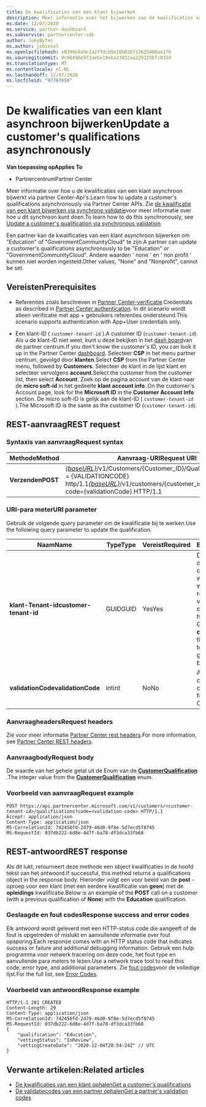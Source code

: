 ```yaml
---
title: De kwalificaties van een klant bijwerken
description: Meer informatie over het bijwerken van de kwalificaties van een klant via asynchrone screening of hebben, met inbegrip van het adres dat aan het profiel is gekoppeld.
ms.date: 12/07/2020
ms.service: partner-dashboard
ms.subservice: partnercenter-sdk
author: JoeyBytes
ms.author: jobiesel
ms.openlocfilehash: e0390e8a9c2a277dcb9e18b026f12625400ae176
ms.sourcegitcommit: 0c98496e972aebe10eba23822aa229125bfc035d
ms.translationtype: MT
ms.contentlocale: nl-NL
ms.lasthandoff: 12/07/2020
ms.locfileid: "97767656"
---
```

# <a name="update-a-customers-qualifications-asynchronously"></a><span data-ttu-id="82a95-103">De kwalificaties van een klant asynchroon bijwerken</span><span class="sxs-lookup"><span data-stu-id="82a95-103">Update a customer's qualifications asynchronously</span></span>

<span data-ttu-id="82a95-104">**Van toepassing op**</span><span class="sxs-lookup"><span data-stu-id="82a95-104">**Applies To**</span></span>

- <span data-ttu-id="82a95-105">Partnercentrum</span><span class="sxs-lookup"><span data-stu-id="82a95-105">Partner Center</span></span>

<span data-ttu-id="82a95-106">Meer informatie over hoe u de kwalificaties van een klant asynchroon bijwerkt via partner Center-Api's.</span><span class="sxs-lookup"><span data-stu-id="82a95-106">Learn how to update a customer's qualifications asynchronously via Partner Center APIs.</span></span> <span data-ttu-id="82a95-107">Zie [de kwalificatie van een klant bijwerken via synchrone validatie](update-customer-qualification-synchronous.md)voor meer informatie over hoe u dit synchroon kunt doen.</span><span class="sxs-lookup"><span data-stu-id="82a95-107">To learn how to do this synchronously, see [Update a customer's qualification via synchronous validation](update-customer-qualification-synchronous.md).</span></span>

<span data-ttu-id="82a95-108">Een partner kan de kwalificaties van een klant asynchroon bijwerken om "Education" of "GovernmentCommunityCloud" te zijn.</span><span class="sxs-lookup"><span data-stu-id="82a95-108">A partner can update a customer's qualifications asynchronously to be "Education" or "GovernmentCommunityCloud".</span></span> <span data-ttu-id="82a95-109">Andere waarden ' none ' en ' non profit ' kunnen niet worden ingesteld.</span><span class="sxs-lookup"><span data-stu-id="82a95-109">Other values, "None" and "Nonprofit", cannot be set.</span></span>

## <a name="prerequisites"></a><span data-ttu-id="82a95-110">Vereisten</span><span class="sxs-lookup"><span data-stu-id="82a95-110">Prerequisites</span></span>

- <span data-ttu-id="82a95-111">Referenties zoals beschreven in [Partner Center-verificatie](partner-center-authentication.md).</span><span class="sxs-lookup"><span data-stu-id="82a95-111">Credentials as described in [Partner Center authentication](partner-center-authentication.md).</span></span> <span data-ttu-id="82a95-112">In dit scenario wordt alleen verificatie met app + gebruikers referenties ondersteund.</span><span class="sxs-lookup"><span data-stu-id="82a95-112">This scenario supports authentication with App+User credentials only.</span></span>

- <span data-ttu-id="82a95-113">Een klant-ID ( `customer-tenant-id` ).</span><span class="sxs-lookup"><span data-stu-id="82a95-113">A customer ID (`customer-tenant-id`).</span></span> <span data-ttu-id="82a95-114">Als u de klant-ID niet weet, kunt u deze bekijken in het [dash board](https://partner.microsoft.com/dashboard)van de partner centrum.</span><span class="sxs-lookup"><span data-stu-id="82a95-114">If you don't know the customer's ID, you can look it up in the Partner Center [dashboard](https://partner.microsoft.com/dashboard).</span></span> <span data-ttu-id="82a95-115">Selecteer **CSP** in het menu partner centrum, gevolgd door **klanten**.</span><span class="sxs-lookup"><span data-stu-id="82a95-115">Select **CSP** from the Partner Center menu, followed by **Customers**.</span></span> <span data-ttu-id="82a95-116">Selecteer de klant in de lijst klant en selecteer vervolgens **account**.</span><span class="sxs-lookup"><span data-stu-id="82a95-116">Select the customer from the customer list, then select **Account**.</span></span> <span data-ttu-id="82a95-117">Zoek op de pagina account van de klant naar de **micro soft-id** in het gedeelte **klant account info** .</span><span class="sxs-lookup"><span data-stu-id="82a95-117">On the customer's Account page, look for the **Microsoft ID** in the **Customer Account Info** section.</span></span> <span data-ttu-id="82a95-118">De micro soft-ID is gelijk aan de klant-ID ( `customer-tenant-id` ).</span><span class="sxs-lookup"><span data-stu-id="82a95-118">The Microsoft ID is the same as the customer ID  (`customer-tenant-id`).</span></span>

## <a name="rest-request"></a><span data-ttu-id="82a95-119">REST-aanvraag</span><span class="sxs-lookup"><span data-stu-id="82a95-119">REST request</span></span>

### <a name="request-syntax"></a><span data-ttu-id="82a95-120">Syntaxis van aanvraag</span><span class="sxs-lookup"><span data-stu-id="82a95-120">Request syntax</span></span>

| <span data-ttu-id="82a95-121">Methode</span><span class="sxs-lookup"><span data-stu-id="82a95-121">Method</span></span>  | <span data-ttu-id="82a95-122">Aanvraag-URI</span><span class="sxs-lookup"><span data-stu-id="82a95-122">Request URI</span></span>                                                                                             |
|---------|---------------------------------------------------------------------------------------------------------|
| <span data-ttu-id="82a95-123">**Verzenden**</span><span class="sxs-lookup"><span data-stu-id="82a95-123">**POST**</span></span> | <span data-ttu-id="82a95-124">[*{baseURL}*](partner-center-rest-urls.md)/v1/Customers/{Customer_ID}/Qualifications? code = {VALIDATIONCODE} http/1.1</span><span class="sxs-lookup"><span data-stu-id="82a95-124">[*{baseURL}*](partner-center-rest-urls.md)/v1/customers/{customer_id}/qualifications?code={validationCode} HTTP/1.1</span></span> |

### <a name="uri-parameter"></a><span data-ttu-id="82a95-125">URI-para meter</span><span class="sxs-lookup"><span data-stu-id="82a95-125">URI parameter</span></span>

<span data-ttu-id="82a95-126">Gebruik de volgende query parameter om de kwalificatie bij te werken.</span><span class="sxs-lookup"><span data-stu-id="82a95-126">Use the following query parameter to update the qualification.</span></span>

| <span data-ttu-id="82a95-127">Naam</span><span class="sxs-lookup"><span data-stu-id="82a95-127">Name</span></span>                   | <span data-ttu-id="82a95-128">Type</span><span class="sxs-lookup"><span data-stu-id="82a95-128">Type</span></span> | <span data-ttu-id="82a95-129">Vereist</span><span class="sxs-lookup"><span data-stu-id="82a95-129">Required</span></span> | <span data-ttu-id="82a95-130">Beschrijving</span><span class="sxs-lookup"><span data-stu-id="82a95-130">Description</span></span>                                                                                                                                            |
|------------------------|------|----------|--------------------------------------------------------------------------------------------------------------------------------------------------------|
| <span data-ttu-id="82a95-131">**klant-Tenant-id**</span><span class="sxs-lookup"><span data-stu-id="82a95-131">**customer-tenant-id**</span></span> | <span data-ttu-id="82a95-132">GUID</span><span class="sxs-lookup"><span data-stu-id="82a95-132">GUID</span></span> | <span data-ttu-id="82a95-133">Yes</span><span class="sxs-lookup"><span data-stu-id="82a95-133">Yes</span></span>      | <span data-ttu-id="82a95-134">De waarde is een door de **klant-Tenant-id** opgemaakte naam waarmee de wederverkoper de resultaten kan filteren voor een bepaalde klant die bij de wederverkoper hoort.</span><span class="sxs-lookup"><span data-stu-id="82a95-134">The value is a GUID formatted **customer-tenant-id** that allows the reseller to filter the results for a given customer that belongs to the reseller.</span></span> |
| <span data-ttu-id="82a95-135">**validationCode**</span><span class="sxs-lookup"><span data-stu-id="82a95-135">**validationCode**</span></span>     | <span data-ttu-id="82a95-136">int</span><span class="sxs-lookup"><span data-stu-id="82a95-136">int</span></span>  | <span data-ttu-id="82a95-137">No</span><span class="sxs-lookup"><span data-stu-id="82a95-137">No</span></span>       | <span data-ttu-id="82a95-138">Alleen nodig voor de cloud van de community.</span><span class="sxs-lookup"><span data-stu-id="82a95-138">Only needed for Government Community Cloud.</span></span>                                                                                                            |

### <a name="request-headers"></a><span data-ttu-id="82a95-139">Aanvraagheaders</span><span class="sxs-lookup"><span data-stu-id="82a95-139">Request headers</span></span>

<span data-ttu-id="82a95-140">Zie voor meer informatie [Partner Center rest headers](headers.md).</span><span class="sxs-lookup"><span data-stu-id="82a95-140">For more information, see [Partner Center REST headers](headers.md).</span></span>

### <a name="request-body"></a><span data-ttu-id="82a95-141">Aanvraagbody</span><span class="sxs-lookup"><span data-stu-id="82a95-141">Request body</span></span>

<span data-ttu-id="82a95-142">De waarde van het gehele getal uit de Enum van de [**CustomerQualification**](/dotnet/api/microsoft.store.partnercenter.models.customers.customerqualification) .</span><span class="sxs-lookup"><span data-stu-id="82a95-142">The integer value from the [**CustomerQualification**](/dotnet/api/microsoft.store.partnercenter.models.customers.customerqualification) enum.</span></span>

### <a name="request-example"></a><span data-ttu-id="82a95-143">Voorbeeld van aanvraag</span><span class="sxs-lookup"><span data-stu-id="82a95-143">Request example</span></span>

```http
POST https://api.partnercenter.microsoft.com/v1/customers/<customer-tenant-id>/qualifications?code=<validation-code> HTTP/1.1
Accept: application/json
Content-Type: application/json
MS-CorrelationId: 7d2456fd-2d79-46d0-9f8e-5d7ecd5f8745
MS-RequestId: 037db222-6d8e-4d7f-ba78-df3dca33fb68

```

## <a name="rest-response"></a><span data-ttu-id="82a95-144">REST-antwoord</span><span class="sxs-lookup"><span data-stu-id="82a95-144">REST response</span></span>

<span data-ttu-id="82a95-145">Als dit lukt, retourneert deze methode een object kwalificaties in de hoofd tekst van het antwoord.</span><span class="sxs-lookup"><span data-stu-id="82a95-145">If successful, this method returns a qualifications object in the response body.</span></span> <span data-ttu-id="82a95-146">Hieronder volgt een voor beeld van de **post** -oproep voor een klant (met een eerdere kwalificatie van **geen**) met de **opleidings** kwalificatie.</span><span class="sxs-lookup"><span data-stu-id="82a95-146">Below is an example of the **POST** call on a customer (with a previous qualification of **None**) with the **Education** qualification.</span></span>

### <a name="response-success-and-error-codes"></a><span data-ttu-id="82a95-147">Geslaagde en fout codes</span><span class="sxs-lookup"><span data-stu-id="82a95-147">Response success and error codes</span></span>

<span data-ttu-id="82a95-148">Elk antwoord wordt geleverd met een HTTP-status code die aangeeft of de fout is opgetreden of mislukt en aanvullende informatie over fout opsporing.</span><span class="sxs-lookup"><span data-stu-id="82a95-148">Each response comes with an HTTP status code that indicates success or failure and additional debugging information.</span></span> <span data-ttu-id="82a95-149">Gebruik een hulp programma voor netwerk tracering om deze code, het fout type en aanvullende para meters te lezen.</span><span class="sxs-lookup"><span data-stu-id="82a95-149">Use a network trace tool to read this code, error type, and additional parameters.</span></span> <span data-ttu-id="82a95-150">Zie [fout codes](error-codes.md)voor de volledige lijst.</span><span class="sxs-lookup"><span data-stu-id="82a95-150">For the full list, see [Error Codes](error-codes.md).</span></span>

### <a name="response-example"></a><span data-ttu-id="82a95-151">Voorbeeld van antwoord</span><span class="sxs-lookup"><span data-stu-id="82a95-151">Response example</span></span>

```http
HTTP/1.1 201 CREATED
Content-Length: 29
Content-Type: application/json
MS-CorrelationId: 7d2456fd-2d79-46d0-9f8e-5d7ecd5f8745
MS-RequestId: 037db222-6d8e-4d7f-ba78-df3dca33fb68
{
    "qualification": "Education",
    "vettingStatus": "InReview",
    "vettingCreateDate": "2020-12-04T20:54:24Z" // UTC
}
```

## <a name="related-articles"></a><span data-ttu-id="82a95-152">Verwante artikelen:</span><span class="sxs-lookup"><span data-stu-id="82a95-152">Related articles</span></span>

- [<span data-ttu-id="82a95-153">De kwalificaties van een klant ophalen</span><span class="sxs-lookup"><span data-stu-id="82a95-153">Get a customer's qualifications</span></span>](get-a-customer-s-qualifications.md)
- [<span data-ttu-id="82a95-154">De validatiecodes van een partner ophalen</span><span class="sxs-lookup"><span data-stu-id="82a95-154">Get a partner's validation codes</span></span>](get-a-partner-s-validation-codes.md)